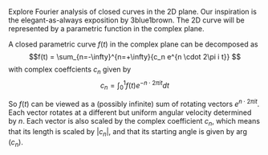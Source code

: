 Explore Fourier analysis of closed curves in the 2D plane. Our inspiration is the elegant-as-always exposition by 3blue1brown.
The 2D curve will be represented by a parametric function in the complex plane.

A closed parametric curve $f(t)$ in the complex plane can be decomposed as
$$f(t) = \sum_{n=-\infty}^{n=+\infty}{c_n e^{n \cdot 2\pi i t}} $$
with complex coeffcients $c_n$ given by
$$c_n=\int_0^1{f(t)e^{-n \cdot 2\pi i t} dt}$$

So $f(t)$ can be viewed as a (possibly infinite) sum of rotating vectors $e^{n \cdot 2\pi i t}$. Each vector rotates at a different but uniform angular velocity determined by $n$. Each vector is also scaled by the complex coefficient $c_n$, which means that its length is scaled by $|c_n|$, and that its starting angle is given by $\arg(c_n)$.
